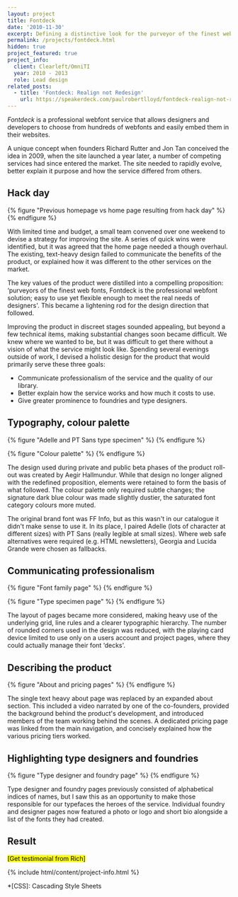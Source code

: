 ```yaml
---
layout: project
title: Fontdeck
date: '2010-11-30'
excerpt: Defining a distinctive look for the purveyor of the finest web fonts.
permalink: /projects/fontdeck.html
hidden: true
project_featured: true
project_info:
  client: Clearleft/OmniTI
  year: 2010 - 2013
  role: Lead design
related_posts:
  - title: 'Fontdeck: Realign not Redesign'
    url: https://speakerdeck.com/paulrobertlloyd/fontdeck-realign-not-redesign
---
```

_Fontdeck_ is a professional webfont service that allows designers and developers to choose from hundreds of webfonts and easily embed them in their websites.

A unique concept when founders Richard Rutter and Jon Tan conceived the idea in 2009, when the site launched a year later, a number of competing services had since entered the market. The site needed to rapidly evolve, better explain it purpose and how the service differed from others.

## Hack day
{% figure "Previous homepage vs home page resulting from hack day" %}
{% endfigure %}

With limited time and budget, a small team convened over one weekend to devise a strategy for improving the site. A series of quick wins were identified, but it was agreed that the home page needed a  though overhaul. The existing, text-heavy design failed to communicate the benefits of the product, or explained how it was different to the other services on the market.

The key values of the product were distilled into a compelling proposition: ‘purveyors of the finest web fonts, Fontdeck is the professional webfont solution; easy to use yet flexible enough to meet the real needs of designers'. This became a lightening rod for the design direction that followed.

Improving the product in discreet stages sounded appealing, but beyond a few technical items, making substantial changes soon became difficult. We knew where we wanted to be, but it was difficult to get there without a vision of what the service might look like. Spending several evenings outside of work, I devised a holistic design for the product that would primarily serve these three goals:

  * Communicate professionalism of the service and the quality of our library.
  * Better explain how the service works and how much it costs to use.
  * Give greater prominence to foundries and type designers.

## Typography, colour palette
{% figure "Adelle and PT Sans type specimen" %}
{% endfigure %}

{% figure "Colour palette" %}
{% endfigure %}

The design used during private and public beta phases of the product roll-out was created by Aegir Hallmundur. While that design no longer aligned with the redefined proposition, elements were retained to form the basis of what followed. The colour palette only required subtle changes; the signature dark blue colour was made slightly dustier, the saturated font category colours more muted.

The original brand font was FF Info, but as this wasn't in our catalogue it didn't make sense to use it. In its place, I paired Adelle (lots of character at different sizes) with PT Sans (really legible at small sizes). Where web safe alternatives were required (e.g. HTML newsletters), Georgia and Lucida Grande were chosen as fallbacks.

## Communicating professionalism
{% figure "Font family page" %}
{% endfigure %}

{% figure "Type specimen page" %}
{% endfigure %}

The layout of pages became more considered, making heavy use of the underlying grid, line rules and a clearer typographic hierarchy. The number of rounded corners used in the design was reduced, with the playing card device limited to use only on a users account and project pages, where they could actually manage their font ‘decks'.

## Describing the product
{% figure "About and pricing pages" %}
{% endfigure %}

The single text heavy about page was replaced by an expanded about section. This included a video narrated by one of the co-founders, provided the background behind the product's development, and introduced members of the team working behind the scenes. A dedicated pricing page was linked from the main navigation, and concisely explained how the various pricing tiers worked.

## Highlighting type designers and foundries
{% figure "Type designer and foundry page" %}
{% endfigure %}

Type designer and foundry pages previously consisted of alphabetical indices of names, but I saw this as an opportunity to make those responsible for our typefaces the heroes of the service. Individual foundry and designer pages now featured a photo or logo and short bio alongside a list of the fonts they had created.

## Result
<mark>[Get testimonial from Rich]</mark>

{% include html/content/project-info.html %}

*[CSS]: Cascading Style Sheets
